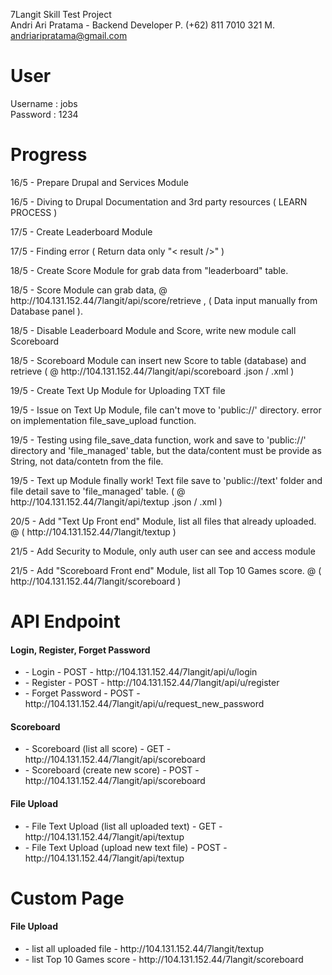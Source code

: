 7Langit Skill Test Project
<br>
Andri Ari Pratama - Backend Developer
P. (+62) 811 7010 321
M. andriaripratama@gmail.com

User
====
Username : jobs<br>
Password : 1234

Progress
========
<p>16/5 - Prepare Drupal and Services Module</p>
<p>16/5 - Diving to Drupal Documentation and 3rd party resources ( LEARN PROCESS )</p>
<p>17/5 - Create Leaderboard Module</p>
<p>17/5 - Finding error ( Return data only "< result />" )</p>
<p>18/5 - Create Score Module for grab data from "leaderboard" table.</p>
<p>18/5 - Score Module can grab data, @ http://104.131.152.44/7langit/api/score/retrieve , ( Data input manually from Database panel ).</p>
<p>18/5 - Disable Leaderboard Module and Score, write new module call Scoreboard </p>
<p>18/5 - Scoreboard Module can insert new Score to table (database) and retrieve ( @ http://104.131.152.44/7langit/api/scoreboard .json / .xml )</p>
<p>19/5 - Create Text Up Module for Uploading TXT file</p>
<p>19/5 - Issue on Text Up Module, file can't move to 'public://' directory. error on implementation file_save_upload function.</p>
<p>19/5 - Testing using file_save_data function, work and save to 'public://' directory and 'file_managed' table, but the data/content must be provide as String, not data/contetn from the file.</p>
<p>19/5 - Text up Module finally work! Text file save to 'public://text' folder and file detail save to 'file_managed' table. ( @ http://104.131.152.44/7langit/api/textup .json / .xml )</p>
<p>20/5 - Add "Text Up Front end" Module, list all files that already uploaded. @ ( http://104.131.152.44/7langit/textup )</p>
<p>21/5 - Add Security to Module, only auth user can see and access module</p>
<p>21/5 - Add "Scoreboard Front end" Module, list all Top 10 Games score. @ ( http://104.131.152.44/7langit/scoreboard )</p>

API Endpoint
============

<h4>Login, Register, Forget Password</h4>
<ul>
	<li>- Login - POST - http://104.131.152.44/7langit/api/u/login</li>
	<li>- Register - POST - http://104.131.152.44/7langit/api/u/register</li>
	<li>- Forget Password - POST - http://104.131.152.44/7langit/api/u/request_new_password</li>
</ul>
<h4>Scoreboard</h4>
<ul>
	<li>- Scoreboard (list all score) - GET - http://104.131.152.44/7langit/api/scoreboard</li>
	<li>- Scoreboard (create new score) - POST - http://104.131.152.44/7langit/api/scoreboard</li>
</ul>
<h4>File Upload</h4>
<ul>
	<li>- File Text Upload (list all uploaded text) - GET - http://104.131.152.44/7langit/api/textup</li>
	<li>- File Text Upload (upload new text file) - POST - http://104.131.152.44/7langit/api/textup</li>
</ul>

Custom Page
===========
<h4>File Upload</h4>
<ul>
	<li>- list all uploaded file - http://104.131.152.44/7langit/textup</li>
	<li>- list Top 10 Games score - http://104.131.152.44/7langit/scoreboard</li>
</ul>